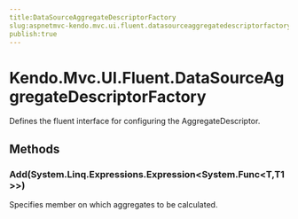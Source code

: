 ```yaml
---
title:DataSourceAggregateDescriptorFactory
slug:aspnetmvc-kendo.mvc.ui.fluent.datasourceaggregatedescriptorfactory
publish:true
---
```


# Kendo.Mvc.UI.Fluent.DataSourceAggregateDescriptorFactory

Defines the fluent interface for configuring the AggregateDescriptor.

## Methods

### Add<T1>(System.Linq.Expressions.Expression<System.Func<T,T1>>)
Specifies member on which aggregates to be calculated.